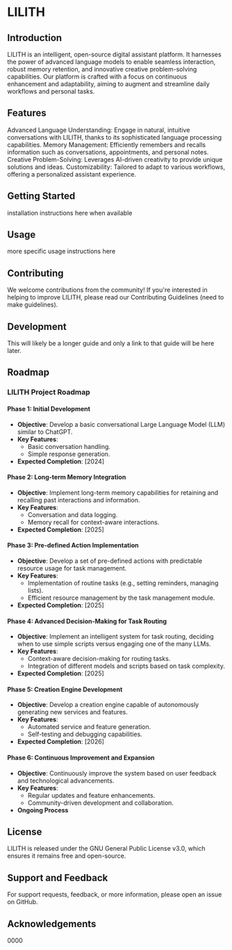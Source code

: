 # LILITH

## Introduction

LILITH is an intelligent, open-source digital assistant platform. It harnesses the power of advanced language models to enable seamless interaction, robust memory retention, and innovative creative problem-solving capabilities. Our platform is crafted with a focus on continuous enhancement and adaptability, aiming to augment and streamline daily workflows and personal tasks.

## Features

Advanced Language Understanding: Engage in natural, intuitive conversations with LILITH, thanks to its sophisticated language processing capabilities.
Memory Management: Efficiently remembers and recalls information such as conversations, appointments, and personal notes.
Creative Problem-Solving: Leverages AI-driven creativity to provide unique solutions and ideas.
Customizability: Tailored to adapt to various workflows, offering a personalized assistant experience.

## Getting Started

installation instructions here when available

## Usage

more specific usage instructions here

## Contributing

We welcome contributions from the community! If you're interested in helping to improve LILITH, please read our Contributing Guidelines (need to make guidelines).

## Development

This will likely be a longer guide and only a link to that guide will be here later.

## Roadmap

### LILITH Project Roadmap

#### Phase 1: Initial Development
- **Objective**: Develop a basic conversational Large Language Model (LLM) similar to ChatGPT.
- **Key Features**:
  - Basic conversation handling.
  - Simple response generation.
- **Expected Completion**: [2024]

#### Phase 2: Long-term Memory Integration
- **Objective**: Implement long-term memory capabilities for retaining and recalling past interactions and information.
- **Key Features**:
  - Conversation and data logging.
  - Memory recall for context-aware interactions.
- **Expected Completion**: [2025]

#### Phase 3: Pre-defined Action Implementation
- **Objective**: Develop a set of pre-defined actions with predictable resource usage for task management.
- **Key Features**:
  - Implementation of routine tasks (e.g., setting reminders, managing lists).
  - Efficient resource management by the task management module.
- **Expected Completion**: [2025]

#### Phase 4: Advanced Decision-Making for Task Routing
- **Objective**: Implement an intelligent system for task routing, deciding when to use simple scripts versus engaging one of the many LLMs.
- **Key Features**:
  - Context-aware decision-making for routing tasks.
  - Integration of different models and scripts based on task complexity.
- **Expected Completion**: [2025]

#### Phase 5: Creation Engine Development
- **Objective**: Develop a creation engine capable of autonomously generating new services and features.
- **Key Features**:
  - Automated service and feature generation.
  - Self-testing and debugging capabilities.
- **Expected Completion**: [2026]

#### Phase 6: Continuous Improvement and Expansion
- **Objective**: Continuously improve the system based on user feedback and technological advancements.
- **Key Features**:
  - Regular updates and feature enhancements.
  - Community-driven development and collaboration.
- **Ongoing Process**


## License

LILITH is released under the GNU General Public License v3.0, which ensures it remains free and open-source.

## Support and Feedback

For support requests, feedback, or more information, please open an issue on GitHub.

## Acknowledgements
0000
